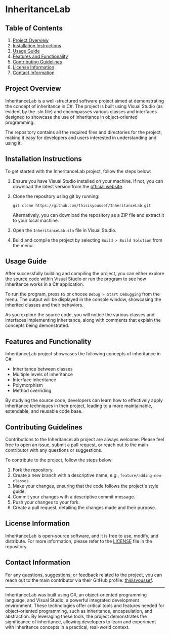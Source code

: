 # InheritanceLab

## Table of Contents
1. [Project Overview](#project-overview)
2. [Installation Instructions](#installation-instructions)
3. [Usage Guide](#usage-guide)
4. [Features and Functionality](#features-and-functionality)
5. [Contributing Guidelines](#contributing-guidelines)
6. [License Information](#license-information)
7. [Contact Information](#contact-information)

## Project Overview
InheritanceLab is a well-structured software project aimed at demonstrating the concept of inheritance in C#. The project is built using Visual Studio (as evident by the .sln file) and encompasses various classes and interfaces designed to showcase the use of inheritance in object-oriented programming.

The repository contains all the required files and directories for the project, making it easy for developers and users interested in understanding and using it.

## Installation Instructions
To get started with the InheritanceLab project, follow the steps below:

1. Ensure you have Visual Studio installed on your machine. If not, you can download the latest version from the [official website](https://visualstudio.microsoft.com/downloads/).

2. Clone the repository using git by running:
   ```
   git clone https://github.com/thisisyoussef/InheritanceLab.git
   ```
   Alternatively, you can download the repository as a ZIP file and extract it to your local machine.

3. Open the `InheritanceLab.sln` file in Visual Studio.

4. Build and compile the project by selecting `Build > Build Solution` from the menu.

## Usage Guide
After successfully building and compiling the project, you can either explore the source code within Visual Studio or run the program to see how inheritance works in a C# application.

To run the program, press `F5` or choose `Debug > Start Debugging` from the menu. The output will be displayed in the console window, showcasing the inherited classes and their behaviors.

As you explore the source code, you will notice the various classes and interfaces implementing inheritance, along with comments that explain the concepts being demonstrated.

## Features and Functionality
InheritanceLab project showcases the following concepts of inheritance in C#:

- Inheritance between classes
- Multiple levels of inheritance
- Interface inheritance
- Polymorphism
- Method overriding

By studying the source code, developers can learn how to effectively apply inheritance techniques in their project, leading to a more maintainable, extendable, and reusable code base.

## Contributing Guidelines
Contributions to the InheritanceLab project are always welcome. Please feel free to open an issue, submit a pull request, or reach out to the main contributor with any questions or suggestions.

To contribute to the project, follow the steps below:

1. Fork the repository.
2. Create a new branch with a descriptive name, e.g., `feature/adding-new-classes`.
3. Make your changes, ensuring that the code follows the project's style guide.
4. Commit your changes with a descriptive commit message.
5. Push your changes to your fork.
6. Create a pull request, detailing the changes made and their purpose.

## License Information
InheritanceLab is open-source software, and it is free to use, modify, and distribute. For more information, please refer to the [LICENSE](LICENSE) file in the repository.

## Contact Information
For any questions, suggestions, or feedback related to the project, you can reach out to the main contributor via their GitHub profile: [thisisyoussef](https://github.com/thisisyoussef).

---

InheritanceLab was built using C#, an object-oriented programming language, and Visual Studio, a powerful integrated development environment. These technologies offer critical tools and features needed for object-oriented programming, such as inheritance, encapsulation, and abstraction. By leveraging these tools, the project demonstrates the significance of inheritance, allowing developers to learn and experiment with inheritance concepts in a practical, real-world context.